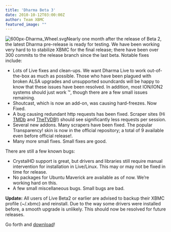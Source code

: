 ```yaml
---
title: 'Dharma Beta 3'
date: 2010-10-12T03:00:00Z
author: Team XBMC
featured_image: ""
---
```

![](/sites/default/files/uploads/600px-Dharma_Wheel.svg_-300x300.png "600px-Dharma_Wheel.svg")Nearly one month after the release of Beta 2, the latest Dharma pre-release is ready for testing. We have been working very hard to to stabilize XBMC for the final release; there have been over 300 commits to the release branch since the last beta. Notable fixes include:

 
 * Lots of Live fixes and clean-ups. We want Dharma Live to work out-of-the-box as much as possible. Those who have been plagued with broken ALSA upgrades and unsupported soundcards will be happy to know that these issues have been resolved. In addition, most ION/ION2 systems should just work ™, though there are a few small issues remaining.
 * Shoutcast, which is now an add-on, was causing hard-freezes. Now Fixed.
 * A bug causing redundant http requests has been fixed. Scraper sites (Hi [TMDb](https://www.themoviedb.org/) and [TheTVDB](https://www.thetvdb.com/)!) should see significantly less requests per session.
 * Several new addons. Many scrapers have been fixed. The popular Transparency! skin is now in the official repository; a total of 9 available even before official release!.
 * Many more small fixes. Small fixes are good.
 
 There are still a few known bugs:

 
 * CrystalHD support is great, but drivers and libraries still require manual intervention for installation in Live/Linux. This may or may not be fixed in time for release.
 * No packages for Ubuntu Maverick are available as of now. We’re working hard on this.
 * A few small miscellaneous bugs. Small bugs are bad.
 
 **Update:** All users of Live Beta2 or earlier are advised to backup their XBMC profile (~/.xbmc) and reinstall. Due to the way some drivers were installed before, a smooth upgrade is unlikely. This should now be resolved for future releases.

 Go forth and [download](http://mirrors.xbmc.org/releases/)!

 